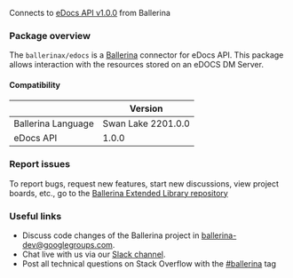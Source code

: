 Connects to [eDocs API v1.0.0](https://www.opentext.com/products-and-solutions/industries/legal/legal-content-management-edocs) from Ballerina

### Package overview
The `ballerinax/edocs` is a [Ballerina](https://ballerina.io/) connector for eDocs API.
This package allows interaction with the resources stored on an eDOCS DM Server.

#### Compatibility
|                           | Version             |
|---------------------------|---------------------|
| Ballerina Language        | Swan Lake 2201.0.0    |
| eDocs API                 | 1.0.0               |

### Report issues
To report bugs, request new features, start new discussions, view project boards, etc., go to the [Ballerina Extended Library repository](https://github.com/ballerina-platform/ballerina-extended-library)

### Useful links
- Discuss code changes of the Ballerina project in [ballerina-dev@googlegroups.com](mailto:ballerina-dev@googlegroups.com).
- Chat live with us via our [Slack channel](https://ballerina.io/community/slack/).
- Post all technical questions on Stack Overflow with the [#ballerina](https://stackoverflow.com/questions/tagged/ballerina) tag
